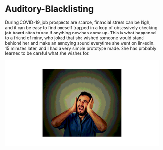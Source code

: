 # Auditory-Blacklisting

During COVID-19, job prospects are scarce, financial stress can be high, and it can be easy to find oneself trapped in a loop of obsessively checking job board sites to see if anything new has come up. This is what happened to a friend of mine, who joked that she wished someone would stand behiond her and make an annoying sound everytime she went on linkedin. 15 minutes later, and I had a very simple prototype made. She has probably learned to be careful what she wishes for. 

![alt text](https://github.com/Fehiroh/Auditory-Blacklisting/blob/master/badsound.png "Bad Sound")
